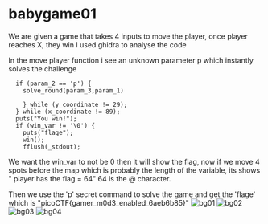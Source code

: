 # babygame01
We are given a game that takes 4 inputs to move the player, once player reaches X, they win
I used ghidra to analyse the code

In the move player function i see an unknown parameter p which instantly solves the challenge
```
  if (param_2 == 'p') {
    solve_round(param_3,param_1)
```

```
    } while (y_coordinate != 29);
  } while (x_coordinate != 89);
  puts("You win!");
  if (win_var != '\0') {
    puts("flage");
    win();
    fflush(_stdout);
```
We want the win_var to not be 0 then it will show the flag, now if we move 4 spots before the map which is probably the length of the variable, its shows " player has the flag = 64" 64 is the @ character. 


Then we use the 'p' secret command to solve the game and get the 'flage' which is "picoCTF{gamer_m0d3_enabled_6aeb6b85}"
![bg01](https://github.com/nAYANko/picoCTF/assets/147973815/06030ed8-5040-4e3b-b6ed-a2f8de6f6c6c)
![bg02](https://github.com/nAYANko/picoCTF/assets/147973815/c18cfce1-8d89-4acd-907c-db9cbcae5772)
![bg03](https://github.com/nAYANko/picoCTF/assets/147973815/a8be8299-145f-4906-92d8-9947dd0508fc)
![bg04](https://github.com/nAYANko/picoCTF/assets/147973815/a21ed421-cdc9-4ad6-a953-1d6bc435daed)





